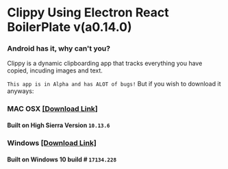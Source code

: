# Clippy Using Electron React BoilerPlate v(a0.14.0)

### Android has it, why can't you?

Clippy is a dynamic clipboarding app that tracks everything you have copied, incuding images and text.

`This app is in Alpha and has ALOT of bugs!`
But if you wish to download it anyways:

### MAC OSX [[Download Link]](https://www.dropbox.com/s/xgr3dbbs48wmy5j/Clippy-1.0.0.dmg?dl=0)
#### Built on High Sierra Version `10.13.6`

### Windows [[Download Link]](https://www.dropbox.com/s/315fd4zv20ewwc6/Clippy%20Setup%201.0.0.rar?dl=0)
#### Built on Windows 10 build # `17134.228`

